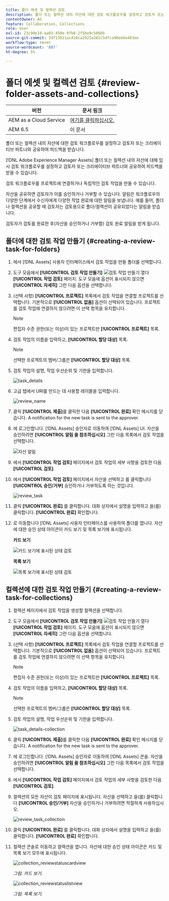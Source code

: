 ```yaml
---
title: 폴더 에셋 및 컬렉션 검토
description: 폴더 또는 컬렉션 내의 자산에 대한 검토 워크플로우를 설정하고 검토자 또는 크리에이티브 파트너와 공유하여 피드백을 받습니다.
contentOwner: AG
feature: Collaboration, Collections
role: User
exl-id: 23c90e10-aa03-450e-9fb0-2f5be0c5066b
source-git-commit: 3d713021ac410ca2925a282c5dfca98ed4e483ee
workflow-type: tm+mt
source-wordcount: '807'
ht-degree: 5%

---
```


# 폴더 에셋 및 컬렉션 검토 {#review-folder-assets-and-collections}

| 버전 | 문서 링크 |
| -------- | ---------------------------- |
| AEM as a Cloud Service | [여기를 클릭하십시오.](https://experienceleague.adobe.com/docs/experience-manager-cloud-service/content/assets/manage/bulk-approval.html?lang=en) |
| AEM 6.5 | 이 문서 |

폴더 또는 컬렉션 내의 자산에 대한 검토 워크플로우를 설정하고 검토자 또는 크리에이티브 파트너와 공유하여 피드백을 받습니다.

[!DNL Adobe Experience Manager Assets] 폴더 또는 컬렉션 내의 자산에 대해 임시 검토 워크플로우를 설정하고 검토자 또는 크리에이티브 파트너와 공유하여 피드백을 받을 수 있습니다.

검토 워크플로우를 프로젝트에 연결하거나 독립적인 검토 작업을 만들 수 있습니다.

자산을 공유하면 검토자가 이를 승인하거나 거부할 수 있습니다. 알림은 워크플로우의 다양한 단계에서 수신자에게 다양한 작업 완료에 대한 알림을 보냅니다. 예를 들어, 폴더나 컬렉션을 공유할 때 검토자는 검토용으로 폴더/컬렉션이 공유되었다는 알림을 받습니다.

검토자가 검토를 완료한 후(자산을 승인하거나 거부함) 검토 완료 알림을 받게 됩니다.

## 폴더에 대한 검토 작업 만들기 {#creating-a-review-task-for-folders}

1. 에서 [!DNL Assets] 사용자 인터페이스에서 검토 작업을 만들 폴더를 선택합니다.
1. 도구 모음에서 **[!UICONTROL 검토 작업 만들기]** ![검토 작업 만들기](assets/do-not-localize/create-review-task.png) 열다 **[!UICONTROL 작업 검토]** 페이지. 도구 모음에 옵션이 표시되지 않으면 **[!UICONTROL 자세히]** 그런 다음 옵션을 선택합니다.

1. (선택 사항) **[!UICONTROL 프로젝트]** 목록에서 검토 작업을 연결할 프로젝트를 선택합니다. 기본적으로 **[!UICONTROL 없음]** 옵션이 선택되어 있습니다. 프로젝트를 검토 작업에 연결하지 않으려면 이 선택 항목을 유지합니다.

   >[!NOTE]
   >
   >편집자 수준 권한(또는 이상)이 있는 프로젝트만 **[!UICONTROL 프로젝트]** 목록.

1. 검토 작업의 이름을 입력하고, **[!UICONTROL 할당 대상]** 목록.

   >[!NOTE]
   >
   >선택한 프로젝트의 멤버/그룹은 **[!UICONTROL 할당 대상]** 목록.

1. 검토 작업의 설명, 작업 우선순위 및 기한을 입력합니다.

   ![task_details](assets/task_details.png)

1. 고급 탭에서 URI를 만드는 데 사용할 레이블을 입력합니다.

   ![review_name](assets/review_name.png)

1. 클릭 **[!UICONTROL 제출]**&#x200B;를 클릭한 다음 **[!UICONTROL 완료]** 확인 메시지를 닫습니다. A notification for the new task is sent to the approver.
1. 에 로그인합니다. [!DNL Assets] 승인자로 이동하여 [!DNL Assets] UI. 자산을 승인하려면 **[!UICONTROL 알림 을 참조하십시오]** 그런 다음 목록에서 검토 작업을 선택합니다.

   ![자산 알림](assets/aemAssetsNotification.png)

1. 에서 **[!UICONTROL 작업 검토]** 페이지에서 검토 작업의 세부 사항을 검토한 다음 **[!UICONTROL 검토]**.
1. 에서 **[!UICONTROL 작업 검토]** 페이지에서 자산을 선택하고 를 클릭합니다 **[!UICONTROL 승인/거부]** 승인하거나 거부하도록 하는 것입니다.

   ![review_task](assets/review_task.png)

1. 클릭 **[!UICONTROL 완료]** 를 클릭합니다. 대화 상자에서 설명을 입력하고 을(를) 클릭합니다.  **[!UICONTROL 완료]** 확인합니다.
1. 로 이동합니다 [!DNL Assets] 사용자 인터페이스를 사용하여 폴더를 엽니다. 자산에 대한 승인 상태 아이콘이 카드 보기 및 목록 보기에 표시됩니다.

   **카드 보기**

   ![카드 보기에 표시된 상태 검토](assets/chlimage_1-404.png)

   **목록 보기**

   ![목록 보기에 표시된 상태 검토](assets/review_status_listview.png)

## 컬렉션에 대한 검토 작업 만들기 {#creating-a-review-task-for-collections}

1. 컬렉션 페이지에서 검토 작업을 생성할 컬렉션을 선택합니다.
1. 도구 모음에서 **[!UICONTROL 검토 작업 만들기]** ![검토 작업 만들기](assets/do-not-localize/create-review-task.png) 열다 **[!UICONTROL 작업 검토]** 페이지. 도구 모음에 옵션이 표시되지 않으면 **[!UICONTROL 자세히]** 그런 다음 옵션을 선택합니다.

1. (선택 사항) **[!UICONTROL 프로젝트]** 목록에서 검토 작업을 연결할 프로젝트를 선택합니다. 기본적으로 **[!UICONTROL 없음]** 옵션이 선택되어 있습니다. 프로젝트를 검토 작업에 연결하지 않으려면 이 선택 항목을 유지합니다.

   >[!NOTE]
   >
   >편집자 수준 권한(또는 이상)이 있는 프로젝트만 **[!UICONTROL 프로젝트]** 목록.

1. 검토 작업의 이름을 입력하고, **[!UICONTROL 할당 대상]** 목록.

   >[!NOTE]
   >
   >선택한 프로젝트의 멤버/그룹은 **[!UICONTROL 할당 대상]** 목록.

1. 검토 작업의 설명, 작업 우선순위 및 기한을 입력합니다.

   ![task_details-collection](assets/task_details-collection.png)

1. 클릭 **[!UICONTROL 제출]**&#x200B;를 클릭한 다음 **[!UICONTROL 완료]** 확인 메시지를 닫습니다. A notification for the new task is sent to the approver.
1. 에 로그인합니다. [!DNL Assets] 승인자로 이동하여 [!DNL Assets] 콘솔. 자산을 승인하려면 **[!UICONTROL 알림 을 참조하십시오]** 그런 다음 목록에서 검토 작업을 선택합니다.
1. 에서 **[!UICONTROL 작업 검토]** 페이지에서 검토 작업의 세부 사항을 검토한 다음 **[!UICONTROL 검토]**.
1. 컬렉션의 모든 자산이 검토 페이지에 표시됩니다. 자산을 선택하고 을(를) 클릭합니다 **[!UICONTROL 승인/거부]** 자산을 승인하거나 거부하려면 적절하게 사용하십시오.

   ![review_task_collection](assets/review_task_collection.png)

1. 클릭 **[!UICONTROL 완료]** 를 클릭합니다. 대화 상자에서 설명을 입력하고 을(를) 클릭합니다. **[!UICONTROL 완료]** 확인합니다.
1. 컬렉션 콘솔로 이동하고 컬렉션을 엽니다. 자산에 대한 승인 상태 아이콘은 카드 및 목록 보기 모두에 표시됩니다.

   ![collection_reviewstatuscardview](assets/collection_reviewstatuscardview.png)

   *그림: 카드 보기.*

   ![collection_reviewstatuslistview](assets/collection_reviewstatuslistview.png)

   *그림: 목록 보기.*
